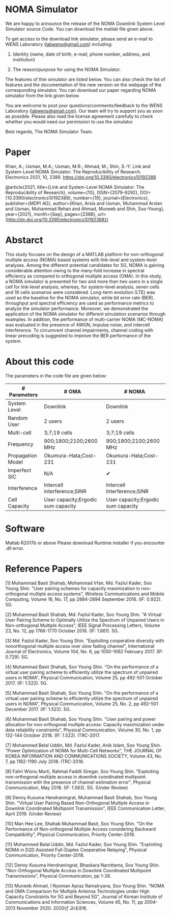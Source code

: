 # NOMA Simulator

We are happy to announce the release of the NOMA Downlink System Level Simulator source Code.
You can download the matlab file given above.

To get access to the download link simulator, please send an e-mail to WENS Laboratory (labwens@gmail.com) including:

1) Identity (name, date of birth, e-mail, phone number, address, and institution)

2) The reason/purpose for using the NOMA Simulator.

The features of thie simulator are listed below. You can also check the list of features and the documentation of the new version on the webpage of the corresponding simulator. You can download our paper regarding NOMA simulator from the link given below.

You are welcome to post your questions/comments/feedback to the WENS Laboratory (labwens@gmail.com). Our team will try to support you as soon as possible. Please also read the license agreement carefully to check whether you would need our permission to use the simulator.

Best regards,
The NOMA Simulator Team.


# Paper

Khan, A.; Usman, M.A.; Usman, M.R.; Ahmad, M.; Shin, S.-Y. Link and System-Level NOMA Simulator: The Reproducibility of Research. Electronics 2021, 10, 2388. 
https://doi.org/10.3390/electronics10192388

@article{2021, title={Link and System-Level NOMA Simulator: The Reproducibility of Research}, 
volume={10}, ISSN={2079-9292}, DOI={10.3390/electronics10192388}, number={19}, journal={Electronics}, publisher={MDPI AG}, 
author={Khan, Arsla and Usman, Muhammad Arslan and Usman, Muhammad Rehan and Ahmad, Muneeb and Shin, Soo-Young}, 
year={2021}, month={Sep}, pages={2388}, url={http://dx.doi.org/10.3390/electronics10192388}}

# Abstarct

This study focuses on the design of a MATLAB platform for non-orthogonal multiple access (NOMA) based systems with link-level and system-level analyses. Among the different potential candidates for 5G, NOMA is gaining considerable attention owing to the many-fold increase in spectral efficiency as compared to orthogonal multiple access (OMA). In this study, a NOMA simulator is presented for two and more than two users in a single cell for link-level analysis; whereas, for system-level analysis, seven cells and 19 cells scenarios were considered. Long-term evolution (LTE) was used as the baseline for the NOMA simulator, while bit error rate (BER), throughput and spectral efficiency are used as performance metrics to analyze the simulator performance. Moreover, we demonstrated the application of the NOMA simulator for different simulation scenarios through examples. In addition, the performance of multi-carrier NOMA (MC-NOMA) was evaluated in the presence of AWGN, impulse noise, and intercell interference. To circumvent channel impairments, channel coding with linear precoding is suggested to improve the BER performance of the system.

# About this code

The parameters in the code file are given below:

|# Parameters          |           # OMA                               |            # NOMA                  |
|----------------------|-----------------------------------------------|------------------------------------|
|System Level	         |           Downlink	                           |            Downlink                |
|Random User	         |           2 users	                           |              2 users               |
|Multi-cell	           |        3;7;19 cells	                         |            3;7;19 cells            |
|Frequency	           |       900;1800;2100;2600 MHz	                 |       900;1800;2100;2600 MHz       |
|Propagation Model	   |       Okumura-Hata;Cost-231	                 |         Okumura-Hata;Cost-231      |
|Imperfect SIC	       |               N/A	                           |                  ✔                 |
|Interference	         | Intercell interference;SINR	                 |   Intercell Interference;SINR      |
|Cell Capacity       	 |User capacity;Ergodic sum capacity	           |User capacity;Ergodic sum capacity  |

# Software 
Matlab R2017b or above
Please download Runtime installer if you encounter .dll error.

# Reference Papers
[1]  Muhammad Basit Shahab, Mohammad Irfan, Md. Fazlul Kader, Soo Young Shin. "User pairing schemes for capacity maximization in non-orthogonal multiple access systems", Wireless Communications and Mobile Computing, Volume 16, No. 17, pp 2884-2894 September 2016. (IF: 0.922). 5G.

[2]  Muhammad Basit Shahab, Md. Fazlul Kader, Soo Young Shin. "A Virtual User Pairing Scheme to Optimally Utilize the Spectrum of Unpaired Users in Non-orthogonal Multiple Access", IEEE Signal Processing Letters, Volume 23, No. 12, pp 1766-1770 October 2016. (IF: 1.661). 5G.

[3]  Md. Fazlul Kader, Soo Young Shin. "Exploiting cooperative diversity with nonorthogonal multiple access over slow fading channel", International Journal of Electronics, Volume 104, No. 6, pp 1050-1062 February 2017. (IF: 0.729). 5G.

[4]  Muhammad Basit Shahab, Soo Young Shin. "On the performance of a virtual user pairing scheme to efficiently utilize the spectrum of unpaired users in NOMA", Physical Communication, Volume 25, pp 492-501 October 2017. (IF: 1.522). 5G. 

[5]  Muhammad Basit Shahab, Soo Young Shin. "On the performance of a virtual user pairing scheme to efficiently utilize the spectrum of unpaired users in NOMA", Physical Communication, Volume 25, No. 2, pp 492-501 December 2017. (IF: 1.522). 5G.  

[6]  Muhammad Basit Shahab, Soo Young Shin. "User pairing and power allocation for non-orthogonal multiple access: Capacity maximization under data reliability constraints", Physical Communication, Volume 30, No. 1, pp 132-144 October 2018. (IF: 1.522). ITRC-2017.  

[7]  Mohammed Belal Uddin, Md. Fazlul Kader, Anik Islam, Soo Young Shin. "Power Optimization of NOMA for Multi-Cell Networks", THE JOURNAL OF KOREA INFORMATION AND COMMUNICATIONS SOCIETY, Volume 43, No. 7, pp 1182-1190 July 2018. ITRC-2018.      

[8] Fahri Wisnu Murti, Rahmat Faddli Siregar, Soo Young Shin. "Exploiting non-orthogonal multiple access in downlink coordinated multipoint transmission with the presence of channel estimation error", Physical Communication, May 2018. (IF: 1.583). 5G. (Under Review)   

[9] Denny Kusuma Hendraningrat, Muhammad Basit Shahab, Soo Young Shin. "Virtual User Pairing Based Non-Orthogonal Multiple Access in Downlink Coordinated Multipoint Transmission", IEEE Communication Letter, April 2019. (Under Review)   

[10] Man Hee Lee, Shahab Muhammad Basit, Soo Young Shin. "On the Performance of Non-orthogonal Multiple Access considering Backward Compatibility", Physical Communication, Priority Center-2019.

[11] Mohammed Belal Uddin, Md. Fazlul Kader, Soo Young Shin. "Exploiting NOMA in D2D Assisted Full-Duplex Cooperative Relaying", Physical Communication, Priority Center-2018.

[12] Denny Kusuma Hendraningrat, Bhaskara Narottama, Soo Young Shin. "Non-Orthogonal Multiple Access in Downlink Coordinated Multipoint Transmissions", Physical Communication, pp 1-26.

[13] Muneeb Ahmad, I Nyoman Apraz Ramatryana, Soo Young Shin. "NOMA and OMA Comparison for Multiple Antenna Technologies under High Capacity Constraints for 5G and Beyond 5G", Journal of Korean Institute of Communications and Information Sciences, Volume 45, No. 11, pp 2004-2013 November 2020. 2020년 교내과제.
